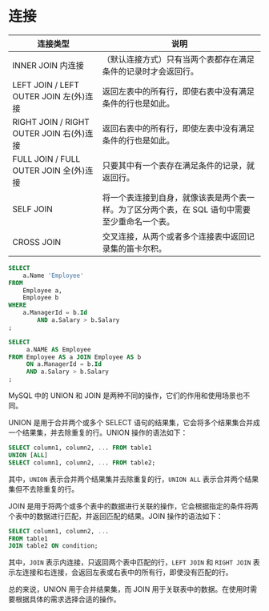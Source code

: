 # 连接

| 连接类型                                 | 说明                                                         |
| ---------------------------------------- | ------------------------------------------------------------ |
| INNER JOIN 内连接                        | （默认连接方式）只有当两个表都存在满足条件的记录时才会返回行。 |
| LEFT JOIN / LEFT OUTER JOIN 左(外)连接   | 返回左表中的所有行，即使右表中没有满足条件的行也是如此。     |
| RIGHT JOIN / RIGHT OUTER JOIN 右(外)连接 | 返回右表中的所有行，即使左表中没有满足条件的行也是如此。     |
| FULL JOIN / FULL OUTER JOIN 全(外)连接   | 只要其中有一个表存在满足条件的记录，就返回行。               |
| SELF JOIN                                | 将一个表连接到自身，就像该表是两个表一样。为了区分两个表，在 SQL 语句中需要至少重命名一个表。 |
| CROSS JOIN                               | 交叉连接，从两个或者多个连接表中返回记录集的笛卡尔积。       |



```sql
SELECT
    a.Name 'Employee'
FROM
    Employee a,
    Employee b
WHERE
    a.ManagerId = b.Id
        AND a.Salary > b.Salary
;
```



```sql
SELECT
     a.NAME AS Employee
FROM Employee AS a JOIN Employee AS b
     ON a.ManagerId = b.Id
     AND a.Salary > b.Salary
;
```



MySQL 中的 UNION 和 JOIN 是两种不同的操作，它们的作用和使用场景也不同。

UNION 是用于合并两个或多个 SELECT 语句的结果集，它会将多个结果集合并成一个结果集，并去除重复的行。UNION 操作的语法如下：

```sql
SELECT column1, column2, ... FROM table1
UNION [ALL]
SELECT column1, column2, ... FROM table2;
```

其中，`UNION` 表示合并两个结果集并去除重复的行，`UNION ALL` 表示合并两个结果集但不去除重复的行。

JOIN 是用于将两个或多个表中的数据进行关联的操作，它会根据指定的条件将两个表中的数据进行匹配，并返回匹配的结果。JOIN 操作的语法如下：

```sql
SELECT column1, column2, ...
FROM table1
JOIN table2 ON condition;
```

其中，`JOIN` 表示内连接，只返回两个表中匹配的行，`LEFT JOIN` 和 `RIGHT JOIN` 表示左连接和右连接，会返回左表或右表中的所有行，即使没有匹配的行。

总的来说，UNION 用于合并结果集，而 JOIN 用于关联表中的数据。在使用时需要根据具体的需求选择合适的操作。

